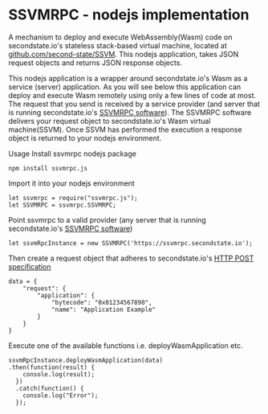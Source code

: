 # SSVMRPC - nodejs implementation
A mechanism to deploy and execute WebAssembly(Wasm) code on secondstate.io's stateless stack-based virtual machine, located at [github.com/second-state/SSVM](https://github.com/second-state/SSVM). This nodejs application, takes JSON request objects and returns JSON response objects. 

This nodejs application is a wrapper around secondstate.io's Wasm as a service (server) application. As you will see below this application can deploy and execute Wasm remotely using only a few lines of code at most. The request that you send is received by a service provider (and server that is running secondstate.io's [SSVMRPC software](https://github.com/second-state/SSVMRPC)). The SSVMRPC software delivers your request object to secondstate.io's Wasm virtual machine(SSVM). Once SSVM has performed the execution a response object is returned to your nodejs environment.

Usage
Install ssvmrpc nodejs package
```
npm install ssvmrpc.js
```
Import it into your nodejs environment
```
let ssvmrpc = require("ssvmrpc.js"); 
let SSVMRPC = ssvmrpc.SSVMRPC;
```
Point ssvmrpc to a valid provider (any server that is running secondstate.io's [SSVMRPC software](https://github.com/second-state/SSVMRPC))
```
let ssvmRpcInstance = new SSVMRPC('https://ssvmrpc.secondstate.io');
```
Then create a request object that adheres to secondstate.io's [HTTP POST specification](https://github.com/second-state/SSVMRPC/blob/master/documentation/specifications/http_post_specification.md)
```
data = {
	"request": {
		"application": {
			"bytecode": "0x01234567890",
			"name": "Application Example"
		}
	}
}

```
Execute one of the available functions i.e. deployWasmApplication etc.
```
ssvmRpcInstance.deployWasmApplication(data)
.then(function(result) {
    console.log(result);
  })
  .catch(function() {
    console.log("Error");
  });
```

